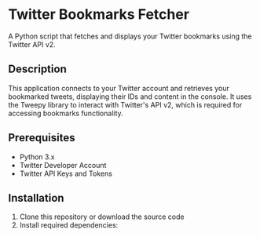 # Twitter Bookmarks Fetcher

A Python script that fetches and displays your Twitter bookmarks using the Twitter API v2.

## Description

This application connects to your Twitter account and retrieves your bookmarked tweets, displaying their IDs and content in the console. It uses the Tweepy library to interact with Twitter's API v2, which is required for accessing bookmarks functionality.

## Prerequisites

- Python 3.x
- Twitter Developer Account
- Twitter API Keys and Tokens

## Installation

1. Clone this repository or download the source code
2. Install required dependencies: 